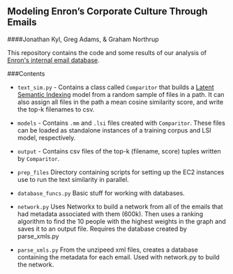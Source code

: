 Modeling Enron’s Corporate Culture Through Emails
--------------------------
####Jonathan Kyl, Greg Adams, & Graham Northrup

This repository contains the code and some results of our analysis of [Enron's internal email database].

###Contents
 * `text_sim.py` - Contains a class called ```Comparitor``` that builds a [Latent Semantic Indexing] model from a random sample of files in a path. It can also assign all files in the path a mean cosine similarity score, and write the top-k filenames to csv.

 * `models` - Contains `.mm` and `.lsi` files created with `Comparitor`. These files can be loaded as standalone instances of a training corpus and LSI model, respectively.

 * `output` - Contains csv files of the top-k (filename, score) tuples written by `Comparitor`. 

 * `prep_files` Directory containing scripts for setting up the EC2 instances use to run the text similarity in parallel.

 * `database_funcs.py` Basic stuff for working with databases.

 * `network.py` Uses Networkx to build a network from all of the emails that had metadata associated with them (600k). Then uses a ranking algorithm to find the 10 people with the highest weights in the graph and saves it to an output file. Requires the database created by parse_xmls.py
 
 * `parse_xmls.py` From the unzipeed xml files, creates a database containing the metadata for each email. Used with network.py to build the network.


[Enron's internal email database]: <https://aws.amazon.com/datasets/enron-email-data/>
[Latent Semantic Indexing]: <https://en.wikipedia.org/wiki/Latent_semantic_indexing>